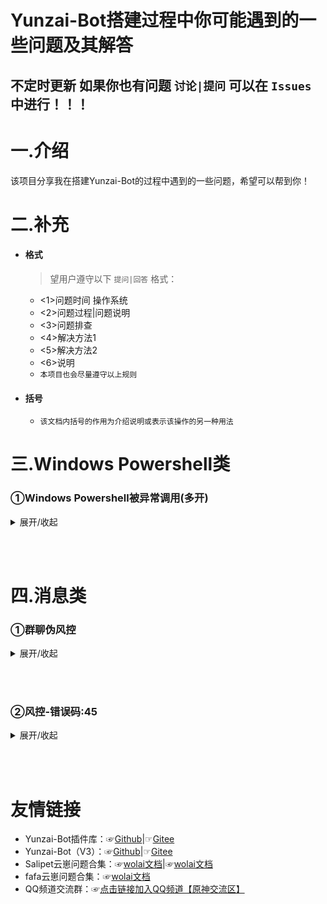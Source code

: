 # Yunzai-Bot搭建过程中你可能遇到的一些问题及其解答
## 不定时更新 如果你也有问题 `讨论|提问` 可以在 ` Issues ` 中进行！！！

# 一.介绍
该项目分享我在搭建Yunzai-Bot的过程中遇到的一些问题，希望可以帮到你！

# 二.补充
* #### 格式

    >望用户遵守以下 `提问|回答` 格式：
    * <1>问题时间 操作系统
    * <2>问题过程|问题说明
    * <3>问题排查
    * <4>解决方法1
    * <5>解决方法2
    * <6>说明
    * `本项目也会尽量遵守以上规则`
* #### 括号

    * `该文档内括号的作用为介绍说明或表示该操作的另一种用法`

# 三.Windows Powershell类
### ①Windows Powershell被异常调用(多开)
<details>
<summary>展开/收起</summary>

- `<1>问题时间：`2023年4月24日 操作系统：`Windows Server 2012 R2 (腾讯服务器)`
- `<2>问题过程：`服务器异常卡顿，打开任务管理器发现Windows Powershell被异常调用(`Windows Powershell占用过高`)
- `<3>问题排查：`关闭云崽进程后异常解除，重新启动云崽再次异常且Windows Powershell进程无法完全关闭(会再次启动)
- `<4>解决方法1：`更新 [椰奶插件 (yenai-plugin)](https://gitee.com/link?target=https%3A%2F%2Fwww.yenai.ren) 并将`config/default_config`文件夹中`whole.yaml`的`statusPowerShellStartstatusPowerShellStart`项改为`true`
- `<5>解决方法2：`卸载Windows Powershell(不推荐切过程繁琐)
</details>

<br><br>
# 四.消息类
### ①群聊伪风控
<details>
<summary>展开/收起</summary>

- `<1>问题时间：`2023年6月13日 操作系统：`Windows Server 2012 R2` (腾讯服务器)
- `<2>问题过程：`群聊无法发送信息 私聊却可以（与风控类似-不同点见下方`问题排查`）
    >后台截图：![输入图片说明]($8C5R6%60_O%2593P8%25%5BGKI~021.jpg)
- `<3>问题排查：
    >`![输入图片说明](N0DF9BDP%5B%7B%60LHU%60C@N3R384.jpg)
    >>`后台报错风控但是手动上号却可以发消息且别人可以接受消息`
- `<4>解决方法1：`![输入图片说明](2%5D5~GX6$%7BN%5B$%7DE%5B5MPC9Y%5D4.jpg)
    >补充:机器人需要装有`浏览器截图预览插件` 如上图弹出图片即视为成功
    >>`私聊发送链接:https://accounts.qq.com/#/`
    >>>成功后截图:![输入图片说明](%258YMC7GZ~WO0WXY7%7DF%5B0Y3Y.jpg)
</details>

<br><br>

### ②风控-错误码:45
<details>
<summary>展开/收起</summary>

- `<1>问题时间：`2023年6月13日 操作系统：`Windows Server 2012 R2` (腾讯服务器)
- `<2>问题过程：`群聊无法发送信息 私聊也无法发送消息（与风控类似）
    >后台截图可能出现签名api错误等提示
- `<3>问题排查：`手机上号后发现不是帐号本身的问题
- `<4>解决方法1：` **仅限Windows** 
>首先下载一键包：☞[签名api一键包](https://gitee.com/touchscale/Qsign)
>>1.安装jdk([没有下载一键包的点这里下载](https://www.oracle.com/downloads/))并配置环境变量([配置教程](https://blog.csdn.net/Marvin_996_ICU/article/details/106240065))
>>>2.升级icqq到0.4.7（指令：pnpm install icqq@0.4.7 -w）
>>>>3.替换（Miao-Yunzai/Yunzai-Bot）\node_modules\icqq\lib\core\devices.js
>>>>>4.打开unidbg-fetch-qsign的 一键startAPI.bat
>>>>>>5.打开（Miao-Yunzai/Yunzai-Bot）\config\config\bot.yaml 在最底下添加
```
sign_api_addr: http://127.0.0.1:80/sign
```
>>>>>>>6.打开（Miao-Yunzai/Yunzai-Bot）\config\config\qq.yaml 更改为协议1或2（ 1:安卓手机、 2:aPad）
- `<5>解决方法2：`使用寒暄的脚本
```
bash <(curl -sL https://gitee.com/haanxuan/version/raw/master/version.sh)
```
</details>

<br><br>

# 友情链接
* Yunzai-Bot插件库：☞[Github](https://gitee.com/link?target=https%3A%2F%2Fgithub.com%2FyhArcadia%2FYunzai-Bot-plugins-index)|☞[Gitee](https://gitee.com/yhArcadia/Yunzai-Bot-plugins-index)
* Yunzai-Bot（V3）：☞[Github](https://gitee.com/link?target=https%3A%2F%2Fgithub.com%2FLe-niao%2FYunzai-Bot)|☞[Gitee](https://gitee.com/Le-niao/Yunzai-Bot)
* Salipet云崽问题合集：☞[wolai文档](https://www.wolai.com/oA43vuW71aBnv7UsEysn4T)|☞[wolai文档](https://www.wolai.com/f1M1idtvVGfeHAjcywfwmw)
* fafa云崽问题合集：☞[wolai文档](https://www.wolai.com/d87HohAH7zgLNG3u9Z2yJz)
* QQ频道交流群：☞[点击链接加入QQ频道【原神交流区】](https://pd.qq.com/s/bhj7dpaz)